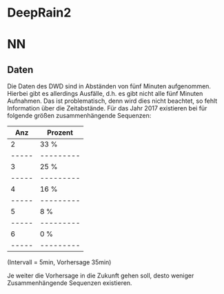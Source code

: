 # DeepRain2





# NN

## Daten

Die Daten des DWD sind in Abständen von fünf Minuten aufgenommen.
Hierbei gibt es allerdings Ausfälle, d.h. es gibt nicht alle fünf Minuten Aufnahmen.
Das ist problematisch, denn wird dies nicht beachtet, so fehlt Information über die Zeitabstände.
Für das Jahr 2017 existieren bei für folgende größen zusammenhängende Sequenzen:

| Anz | Prozent |
|-----|---------|
|  2  |   33 %  |
|-----|---------|
|  3  |   25 %  |
|-----|---------|
|  4  |   16 %  |
|-----|---------|
|  5  |    8 %  |
|-----|---------|
|  6  |    0 %  |
|-----|---------|

(Intervall = 5min, Vorhersage 35min)


Je weiter die Vorhersage in die Zukunft gehen soll, desto weniger Zusammenhängende Sequenzen existieren.


